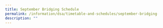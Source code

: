 ```yaml
---
title: September Bridging Schedule
permalink: /information/dsa/timetable-and-schedules/september-bridging-schedule/
description: ""
---
```

